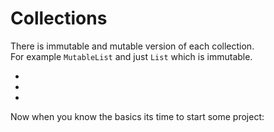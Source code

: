 # Collections
There is immutable and mutable version of each collection.  
For example `MutableList` and just `List` which is immutable.  
- [](List.md)  
- [](Set.md)  
- [](Map.md)

Now when you know the basics its time to start some project: 
[](Coding.md)